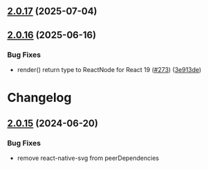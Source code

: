 

## [2.0.17](https://github.com/rosskhanas/react-qr-code/compare/2.0.16...2.0.17) (2025-07-04)

## [2.0.16](https://github.com/rosskhanas/react-qr-code/compare/2.0.15...2.0.16) (2025-06-16)


### Bug Fixes

* render() return type to ReactNode for React 19 ([#273](https://github.com/rosskhanas/react-qr-code/issues/273)) ([3e913de](https://github.com/rosskhanas/react-qr-code/commit/3e913def7dcf36df2972da2d05299bc9147e593a))

# Changelog

## [2.0.15](https://github.com/rosskhanas/react-qr-code/compare/2.0.14...2.0.15) (2024-06-20)

### Bug Fixes

* remove react-native-svg from peerDependencies
